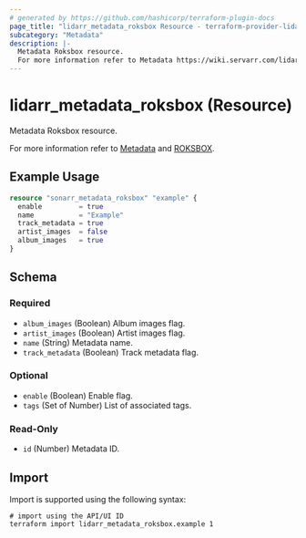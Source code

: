 ```yaml
---
# generated by https://github.com/hashicorp/terraform-plugin-docs
page_title: "lidarr_metadata_roksbox Resource - terraform-provider-lidarr"
subcategory: "Metadata"
description: |-
  Metadata Roksbox resource.
  For more information refer to Metadata https://wiki.servarr.com/lidarr/settings#metadata and ROKSBOX https://wiki.servarr.com/lidarr/supported#roksboxmetadata.
---
```


# lidarr_metadata_roksbox (Resource)

<!-- subcategory:Metadata -->Metadata Roksbox resource.
For more information refer to [Metadata](https://wiki.servarr.com/lidarr/settings#metadata) and [ROKSBOX](https://wiki.servarr.com/lidarr/supported#roksboxmetadata).

## Example Usage

```terraform
resource "sonarr_metadata_roksbox" "example" {
  enable         = true
  name           = "Example"
  track_metadata = true
  artist_images  = false
  album_images   = true
}
```

<!-- schema generated by tfplugindocs -->
## Schema

### Required

- `album_images` (Boolean) Album images flag.
- `artist_images` (Boolean) Artist images flag.
- `name` (String) Metadata name.
- `track_metadata` (Boolean) Track metadata flag.

### Optional

- `enable` (Boolean) Enable flag.
- `tags` (Set of Number) List of associated tags.

### Read-Only

- `id` (Number) Metadata ID.

## Import

Import is supported using the following syntax:

```shell
# import using the API/UI ID
terraform import lidarr_metadata_roksbox.example 1
```

